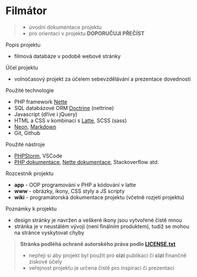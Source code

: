 # Filmátor
> - úvodní dokumentace projektu
> - pro orientaci v projektu **DOPORUČUJI PŘEČÍST**

Popis projektu
- filmová databáze v podobě webové stránky

Účel projektu
- volnočasový projekt za účelem sebevzdělávání a prezentace dovedností

Použité technologie
- PHP framework [Nette](https://nette.org/cs/)
- SQL databázové ORM [Doctrine](https://www.doctrine-project.org/) (nettrine)
- Javascript (dříve i jQuery)
- HTML a CSS v kombinaci s [Latte](https://latte.nette.org/cs/), SCSS (sass)
- [Neon](https://doc.nette.org/cs/neon/format), [Markdown](https://www.markdownguide.org/)
- Git, Github

Použité nástroje
- [PHPStorm](https://www.jetbrains.com/phpstorm/), VSCode
- [PHP dokumentace](https://www.php.net/), [Nette dokumentace](https://doc.nette.org/), Stackoverflow atd.

Rozcestník projektu
- **app** - OOP programování v PHP a kódování v latte
- **www** - obrázky, ikony, CSS styly a JS scripty
- **wiki** - programátorská dokumentace projektu (včetně rozjetí projektu)

Poznámky k projektu
- design stránky je navržen a veškeré ikony jsou vytvořené čistě mnou
- stránka je v neustálém vývoji (není finálním produktem), tudiž se mohou na stránce vyskytovat chyby

> **Stránka podléhá ochraně autorského práva podle [LICENSE.txt](https://github.com/filipmachala88/Moviebase/blob/main/LICENSE.txt)**
> - nepřeji si aby projekt byl použit pro **cizí** publikaci či **cizí** finančně ziskové účely
> - veřejnost projektu je určena čistě pro inspiraci či prezentaci
